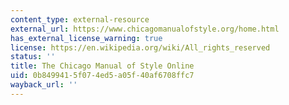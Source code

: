 ```yaml
---
content_type: external-resource
external_url: https://www.chicagomanualofstyle.org/home.html
has_external_license_warning: true
license: https://en.wikipedia.org/wiki/All_rights_reserved
status: ''
title: The Chicago Manual of Style Online
uid: 0b849941-5f07-4ed5-a05f-40af6708ffc7
wayback_url: ''
---
```

